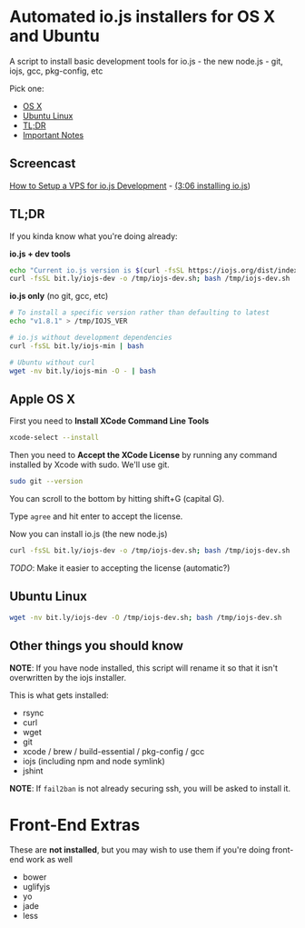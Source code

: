 # Automated io.js installers for OS X and Ubuntu

A script to install basic development tools for io.js - the new node.js - git, iojs, gcc, pkg-config, etc

Pick one:

* [OS X](#apple-os-x)
* [Ubuntu Linux](#ubuntu-linux)
* [TL;DR](#tldr)
* [Important Notes](#other-things-you-should-know)

## Screencast

[How to Setup a VPS for io.js Development](https://www.youtube.com/watch?v=ypjzi1axH2A) - [(3:06 installing io.js](https://www.youtube.com/watch?v=ypjzi1axH2A#t=186))

## TL;DR

If you kinda know what you're doing already:

**io.js + dev tools**

```bash
echo "Current io.js version is $(curl -fsSL https://iojs.org/dist/index.tab | head -2 | tail -1 | cut -f 1)"
curl -fsSL bit.ly/iojs-dev -o /tmp/iojs-dev.sh; bash /tmp/iojs-dev.sh
```

**io.js only** (no git, gcc, etc)

```bash
# To install a specific version rather than defaulting to latest
echo "v1.8.1" > /tmp/IOJS_VER

# io.js without development dependencies
curl -fsSL bit.ly/iojs-min | bash

# Ubuntu without curl
wget -nv bit.ly/iojs-min -O - | bash
```

## Apple OS X

First you need to **Install XCode Command Line Tools**

```bash
xcode-select --install
```

Then you need to **Accept the XCode License** by running any command installed by Xcode with sudo. We'll use git.

```bash
sudo git --version
```

You can scroll to the bottom by hitting shift+G (capital G).

Type `agree` and hit enter to accept the license.

Now you can install io.js (the new node.js)

```bash
curl -fsSL bit.ly/iojs-dev -o /tmp/iojs-dev.sh; bash /tmp/iojs-dev.sh
```

*TODO*: Make it easier to accepting the license (automatic?)

## Ubuntu Linux

```bash
wget -nv bit.ly/iojs-dev -O /tmp/iojs-dev.sh; bash /tmp/iojs-dev.sh
```

## Other things you should know

**NOTE**: If you have node installed, this script will rename it so that it isn't overwritten by the iojs installer.

This is what gets installed:

* rsync
* curl
* wget
* git
* xcode / brew / build-essential / pkg-config / gcc
* iojs (including npm and node symlink)
* jshint

**NOTE**: If `fail2ban` is not already securing ssh, you will be asked to install it.


Front-End Extras
================

These are **not installed**, but you may wish to use them if you're doing front-end work as well

* bower
* uglifyjs
* yo
* jade
* less
